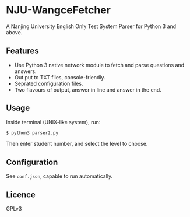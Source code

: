 # NJU-WangceFetcher

A Nanjing University English Only Test System Parser for Python 3 and above.

## Features

- Use Python 3 native network module to fetch and parse questions and answers.
- Out put to TXT files, console-friendly.
- Seprated configuration files.
- Two flavours of output, answer in line and answer in the end.

## Usage

Inside terminal (UNIX-like system), run:

``` bash
$ python3 parser2.py
```

Then enter student number, and select the level to choose.

## Configuration

See `conf.json`, capable to run automatically.

## Licence

GPLv3
